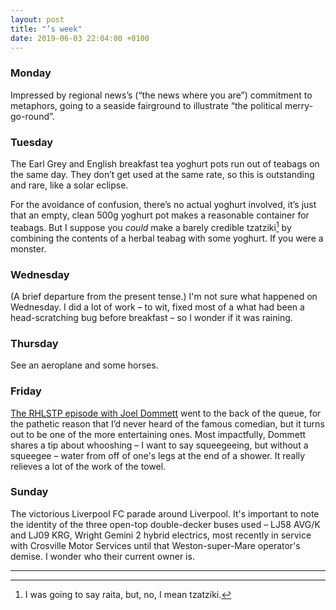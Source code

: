 ```yaml
---
layout: post
title: "’s week"
date: 2019-06-03 22:04:00 +0100
---
```


### Monday

Impressed by regional news’s (“the news where you are”) commitment to metaphors, going to a seaside fairground to illustrate “the political merry-go-round”.

### Tuesday

The Earl Grey and English breakfast tea yoghurt pots run out of teabags on the same day. They don’t get used at the same rate, so this is outstanding and rare, like a solar eclipse.

For the avoidance of confusion, there’s no actual yoghurt involved, it’s just that an empty, clean 500g yoghurt pot makes a reasonable container for teabags. But I suppose you *could* make a barely credible tzatziki[^raita] by combining the contents of a herbal teabag with some yoghurt. If you were a monster.

### Wednesday

(A brief departure from the present tense.) I'm not sure what happened on Wednesday. I did a lot of work – to wit, fixed most of a what had been a head-scratching bug before breakfast – so I wonder if it was raining.

### Thursday 

See an aeroplane and some horses.

### Friday

[The RHLSTP episode with Joel Dommett](https://www.comedy.co.uk/podcasts/richard_herring_lst_podcast/rhlstp_211_joel_dommett/) went to the back of the queue, for the pathetic reason that I’d never heard of the famous comedian, but it turns out to be one of the more entertaining ones. Most impactfully, Dommett shares a tip about whooshing – I want to say squeegeeing, but without a squeegee – water from off of one's legs at the end of a shower. It really relieves a lot of the work of the towel.

### Sunday

The victorious Liverpool FC parade around Liverpool. It's important to note the identity of the three open-top double-decker buses used – LJ58 AVG/K and LJ09 KRG, Wright Gemini 2 hybrid electrics, most recently in service with Crosville Motor Services until that Weston-super-Mare operator's demise. I wonder who their current owner is.

<hr class="hr" />

[^raita]: I was going to say raita, but, no, I mean tzatziki.
